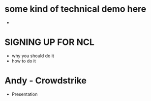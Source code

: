 # some kind of technical demo here
- 

# SIGNING UP FOR NCL
 - why you should do it
 - how to do it

# Andy - Crowdstrike
 - Presentation


